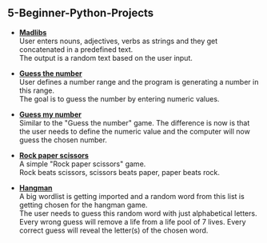 <h2> 5-Beginner-Python-Projects</h2>

- <b>[Madlibs](https://github.com/k-milic/5-Beginner-Python-Projects/blob/main/madlibs.py)</b>  
User enters nouns, adjectives, verbs as strings and they get concatenated in a predefined text.  
The output is a random text based on the user input.  

- <b>[Guess the number](https://github.com/k-milic/5-Beginner-Python-Projects/blob/main/guess_number.py)</b>  
User defines a number range and the program is generating a number in this range.  
The goal is to guess the number by entering numeric values.  

- <b>[Guess my number](https://github.com/k-milic/5-Beginner-Python-Projects/blob/main/guess_my_number.py)</b>  
Similar to the "Guess the number" game. The difference is now is that the user needs to define the numeric value and the computer will now guess the chosen number.

- <b>[Rock paper scissors](https://github.com/k-milic/5-Beginner-Python-Projects/blob/main/rock-paper-scissors.py)</b>  
A simple "Rock paper scissors" game.  
Rock beats scissors, scissors beats paper, paper beats rock.

- <b>[Hangman](https://github.com/k-milic/5-Beginner-Python-Projects/blob/main/Hangman-Project/hangman.py)</b>  
A big wordlist is getting imported and a random word from this list is getting chosen for the hangman game.  
The user needs to guess this random word with just alphabetical letters. Every wrong guess will remove a life from a life pool of 7 lives. Every correct guess will reveal the letter(s) of the chosen word.

